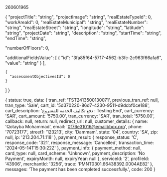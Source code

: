 260601965

{
  "projectTitle": "string",
  "projectImage": "string",
  "realEstateTypeId": 0,
  "workAreaId": 0,
  "realEstateMunicipal": "string",
  "realEstateNumber": "string",
  "realEstateStreet": "string",
  "longitude": "string",
  "latitude": "string",
  "projectDate": "string",
  "description": "string",
  "startTime": "string",
  "endTime": "string",
  <!-- "realEstateAgesId": 0, -->
  "numberOfFloors": 0,
  <!-- "buildingArea": 0, -->
  "additionalFieldsValue": [
    {
      "id": "3fa85f64-5717-4562-b3fc-2c963f66afa6",
      "value": "string"
    }
  ],
  <!-- "projectObjectives": [ -->
    {
      "assessmentObjectivesId": 0
    }
  ]
}

{
  status: true,
  data: {
    tran_ref: 'TST2413500130071',
    previous_tran_ref: null,
    tran_type: 'Sale',
    cart_id: '5d370220-86d7-4230-9511-d9dcbf0ce188',    
    cart_description: 'دفع تكاليف الخدمة للمشروع : Testing End',
    cart_currency: 'SAR',
    cart_amount: '5750.00',
    tran_currency: 'SAR',
    tran_total: '5750.00',
    callback: null,
    return: null,
    redirect_url: null,
    customer_details: {
      name: 'Qotayba Mohammad',
      email: '0f76e31016@emailbbox.pro',
      phone: '70723177',
      street1: '123213',
      city: 'Dammam',
      state: '04',
      country: 'SA',
      zip: null,
      ip: '213.204.71.118'
    },
    payment_result: {
      response_status: 'C',
      response_code: '321',
      response_message: 'Cancelled',
      transaction_time: '2024-05-14T15:30:22Z'
    },
    payment_info: {
      payment_method: null,
      card_type: null,
      card_scheme: 'Unknown',
      payment_description: 'No Payment',
      expiryMonth: null,
      expiryYear: null
    },
    serviceId: '2',
    profileId: '43906',
    merchantId: '3256',
    trace: 'PMNT0301.66438392.0004AE82'
  },
  messages: 'The payment has been completed successfully.',
  code: 200
}